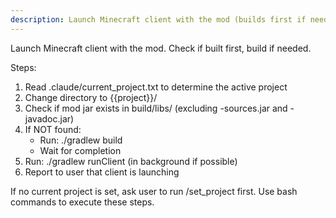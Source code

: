 ```yaml
---
description: Launch Minecraft client with the mod (builds first if needed)
---
```


Launch Minecraft client with the mod. Check if built first, build if needed.

Steps:
1. Read .claude/current_project.txt to determine the active project
2. Change directory to {{project}}/
3. Check if mod jar exists in build/libs/ (excluding -sources.jar and -javadoc.jar)
4. If NOT found:
   - Run: ./gradlew build
   - Wait for completion
5. Run: ./gradlew runClient (in background if possible)
6. Report to user that client is launching

If no current project is set, ask user to run /set_project first.
Use bash commands to execute these steps.
